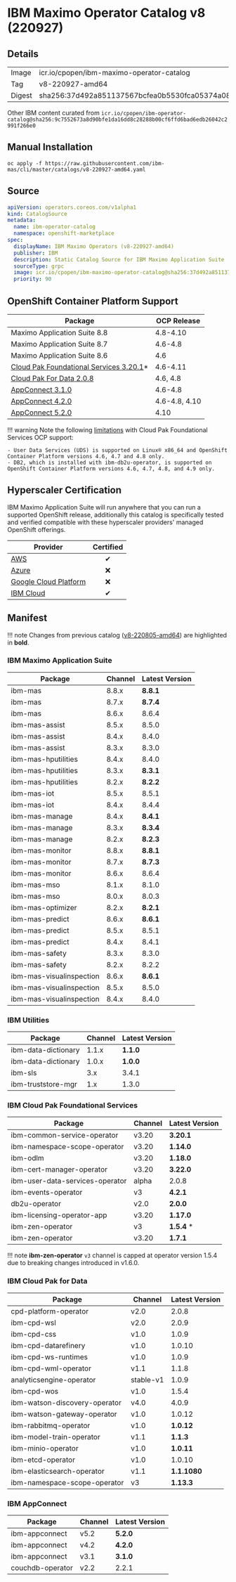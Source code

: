 IBM Maximo Operator Catalog v8 (220927)
===============================================================================

Details
-------------------------------------------------------------------------------

<table>
  <tr><td>Image</td><td>icr.io/cpopen/ibm-maximo-operator-catalog</tr></tr>
  <tr><td>Tag</td><td>v8-220927-amd64</tr></tr>
  <tr><td>Digest</td><td>sha256:37d492a851137567bcfea0b5530fca05374a08a78b41afb712e17c2542016ae7</tr></tr>
</table>

Other IBM content curated from `icr.io/cpopen/ibm-operator-catalog@sha256:9c7552673a8d90bfe1da16dd8c28288b00cf6ffd6bad6edb26042c2991f266e0`

Manual Installation
-------------------------------------------------------------------------------
`oc apply -f https://raw.githubusercontent.com/ibm-mas/cli/master/catalogs/v8-220927-amd64.yaml`


Source
-------------------------------------------------------------------------------
```yaml
apiVersion: operators.coreos.com/v1alpha1
kind: CatalogSource
metadata:
  name: ibm-operator-catalog
  namespace: openshift-marketplace
spec:
  displayName: IBM Maximo Operators (v8-220927-amd64)
  publisher: IBM
  description: Static Catalog Source for IBM Maximo Application Suite
  sourceType: grpc
  image: icr.io/cpopen/ibm-maximo-operator-catalog@sha256:37d492a851137567bcfea0b5530fca05374a08a78b41afb712e17c2542016ae7
  priority: 90
```


OpenShift Container Platform Support
-------------------------------------------------------------------------------
| Package                      | OCP Release |
| ---------------------------- | ------------|
| Maximo Application Suite 8.8 | 4.8-4.10    |
| Maximo Application Suite 8.7 | 4.6-4.8     |
| Maximo Application Suite 8.6 | 4.6         |
| [Cloud Pak Foundational Services 3.20.1](https://www.ibm.com/docs/en/cpfs?topic=operator-supported-openshift-versions-platforms)* | 4.6-4.11 |
| [Cloud Pak For Data 2.0.8](https://www.ibm.com/docs/en/cloud-paks/cp-data/4.0?topic=requirements-software) | 4.6, 4.8 |
| [AppConnect 3.1.0](https://www.ibm.com/support/pages/node/6239294) | 4.6-4.8 |
| [AppConnect 4.2.0](https://www.ibm.com/support/pages/node/6239294) | 4.6-4.8, 4.10 |
| [AppConnect 5.2.0](https://www.ibm.com/support/pages/node/6239294) | 4.10 |

!!! warning
    Note the following [limitations](https://www.ibm.com/docs/en/cpfs?topic=operator-supported-openshift-versions-platforms) with Cloud Pak Foundational Services OCP support:

    - User Data Services (UDS) is supported on Linux® x86_64 and OpenShift Container Platform versions 4.6, 4.7 and 4.8 only.
    - DB2, which is installed with ibm-db2u-operator, is supported on OpenShift Container Platform versions 4.6, 4.7, 4.8, and 4.9 only.


Hyperscaler Certification
-------------------------------------------------------------------------------
IBM Maximo Application Suite will run anywhere that you can run a supported OpenShift release, additionally this catalog is specifically tested and verified compatible with these hyperscaler providers' managed OpenShift offerings.

| Provider                                                                                 | Certified |
| ---------------------------------------------------------------------------------------- | :--------:|
| [AWS](https://aws.amazon.com/rosa/)                                                      | ✔       |
| [Azure](https://azure.microsoft.com/en-gb/services/openshift/)                           | ❌       |
| [Google Cloud Platform](https://cloud.google.com/architecture/partners/openshift-on-gcp) | ❌       |
| [IBM Cloud](https://www.ibm.com/cloud/openshift)                                         | ✔        |


Manifest
-------------------------------------------------------------------------------

!!! note
    Changes from previous catalog ([v8-220805-amd64](v8-220805-amd64.md)) are highlighted in **bold**.

### IBM Maximo Application Suite
| Package                  | Channel | Latest Version             |
| ------------------------ | ------- | --------------------------- |
| ibm-mas                  | 8.8.x   | **8.8.1** |
| ibm-mas                  | 8.7.x   | **8.7.4** |
| ibm-mas                  | 8.6.x   | 8.6.4     |
| ibm-mas-assist           | 8.5.x   | 8.5.0     |
| ibm-mas-assist           | 8.4.x   | 8.4.0     |
| ibm-mas-assist           | 8.3.x   | 8.3.0     |
| ibm-mas-hputilities      | 8.4.x   | 8.4.0     |
| ibm-mas-hputilities      | 8.3.x   | **8.3.1** |
| ibm-mas-hputilities      | 8.2.x   | **8.2.2** |
| ibm-mas-iot              | 8.5.x   | 8.5.1     |
| ibm-mas-iot              | 8.4.x   | 8.4.4     |
| ibm-mas-manage           | 8.4.x   | **8.4.1** |
| ibm-mas-manage           | 8.3.x   | **8.3.4** |
| ibm-mas-manage           | 8.2.x   | **8.2.3** |
| ibm-mas-monitor          | 8.8.x   | **8.8.1** |
| ibm-mas-monitor          | 8.7.x   | **8.7.3** |
| ibm-mas-monitor          | 8.6.x   | 8.6.4     |
| ibm-mas-mso              | 8.1.x   | 8.1.0     |
| ibm-mas-mso              | 8.0.x   | 8.0.3     |
| ibm-mas-optimizer        | 8.2.x   | **8.2.1** |
| ibm-mas-predict          | 8.6.x   | **8.6.1** |
| ibm-mas-predict          | 8.5.x   | 8.5.1     |
| ibm-mas-predict          | 8.4.x   | 8.4.1     |
| ibm-mas-safety           | 8.3.x   | 8.3.0     |
| ibm-mas-safety           | 8.2.x   | 8.2.2     |
| ibm-mas-visualinspection | 8.6.x   | **8.6.1** |
| ibm-mas-visualinspection | 8.5.x   | 8.5.0     |
| ibm-mas-visualinspection | 8.4.x   | 8.4.0     |

### IBM Utilities
| Package                  | Channel | Latest Version |
| ------------------------ | ------- | -------------- |
| ibm-data-dictionary      | 1.1.x   | **1.1.0**      |
| ibm-data-dictionary      | 1.0.x   | **1.0.0**      |
| ibm-sls                  | 3.x     | 3.4.1          |
| ibm-truststore-mgr       | 1.x     | 1.3.0          |

### IBM Cloud Pak Foundational Services
| Package                         | Channel | Latest Version |
| ------------------------------- | ------- | -------------- |
| ibm-common-service-operator     | v3.20   | **3.20.1**     |
| ibm-namespace-scope-operator    | v3.20   | **1.14.0**     |
| ibm-odlm                        | v3.20   | **1.18.0**     |
| ibm-cert-manager-operator       | v3.20   | **3.22.0**     |
| ibm-user-data-services-operator | alpha   | 2.0.8          |
| ibm-events-operator             | v3      | **4.2.1**      |
| db2u-operator                   | v2.0    | **2.0.0**      |
| ibm-licensing-operator-app      | v3.20   | **1.17.0**     |
| ibm-zen-operator                | v3      | **1.5.4** *    |
| ibm-zen-operator                | v3.20   | **1.7.1**      |

!!! note
    **ibm-zen-operator** `v3` channel is capped at operator version 1.5.4 due to breaking changes introduced in v1.6.0.

### IBM Cloud Pak for Data
| Package                       | Channel   | Latest Version |
| ----------------------------- | --------- | -------------- |
| cpd-platform-operator         | v2.0      | 2.0.8          |
| ibm-cpd-wsl                   | v2.0      | 2.0.9          |
| ibm-cpd-css                   | v1.0      | 1.0.9          |
| ibm-cpd-datarefinery          | v1.0      | 1.0.10         |
| ibm-cpd-ws-runtimes           | v1.0      | 1.0.9          |
| ibm-cpd-wml-operator          | v1.1      | 1.1.8          |
| analyticsengine-operator      | stable-v1 | 1.0.9          |
| ibm-cpd-wos                   | v1.0      | 1.5.4          |
| ibm-watson-discovery-operator | v4.0      | 4.0.9          |
| ibm-watson-gateway-operator   | v1.0      | 1.0.12         |
| ibm-rabbitmq-operator         | v1.0      | **1.0.12**     |
| ibm-model-train-operator      | v1.1      | **1.1.3**      |
| ibm-minio-operator            | v1.0      | **1.0.11**     |
| ibm-etcd-operator             | v1.0      | 1.0.10         |
| ibm-elasticsearch-operator    | v1.1      | **1.1.1080**   |
| ibm-namespace-scope-operator  | v3        | **1.13.3**     |

### IBM AppConnect
| Package                  | Channel   | Latest Version |
| ------------------------ | --------- | -------------- |
| ibm-appconnect           | v5.2      | **5.2.0**      |
| ibm-appconnect           | v4.2      | **4.2.0**      |
| ibm-appconnect           | v3.1      | **3.1.0**      |
| couchdb-operator         | v2.2      | 2.2.1          |
